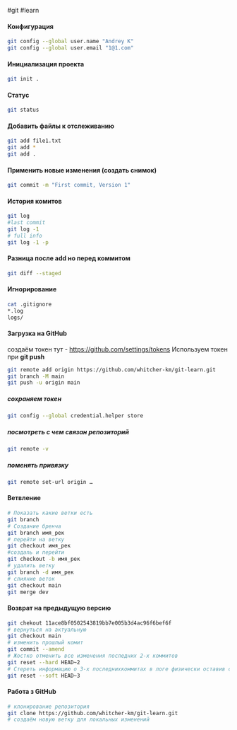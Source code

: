 #git #learn 

#### Конфигурация
```sh
git config --global user.name "Andrey К"
git config --global user.email "1@1.com"
```

#### Инициализация проекта
```sh
git init .
```

#### Статус
```sh
git status
```

#### Добавить файлы к отслеживанию
```sh
git add file1.txt
git add *
git add .
```

#### Применить новые изменения (создать снимок)
```sh
git commit -m "First commit, Version 1"
```

#### История комитов
```sh
git log
#last commit
git log -1
# full info
git log -1 -p
```

#### Разница после **add** но перед коммитом
```sh
git diff --staged
```

#### Игнорирование
```sh
cat .gitignore
*.log
logs/
```

#### Загрузка на GitHub
создаём токен тут - https://github.com/settings/tokens
Используем токен при **git push**

```sh
git remote add origin https://github.com/whitcher-km/git-learn.git
git branch -M main
git push -u origin main
```
##### сохраняем токен
```sh
git config --global credential.helper store
```

##### посмотреть с чем связан репозиторий 
```sh
git remote -v
```
##### поменять привязку 
```sh
git remote set-url origin …
```

#### Ветвление
```sh
# Показать какие ветки есть
git branch
# Создание бренча
git branch имя_рек
# перейти на ветку
git checkout имя_рек
#создаnь и перейти 
git checkout -b имя_рек
# удалить ветку
git branch -d имя_рек
# слияние веток
git checkout main
git merge dev
```

#### Возврат на предыдущую версию
```sh
git chekout 11ace8bf0502543819bb7e005b3d4ac96f6bef6f
# вернуться на актуальную
git checkout main
# изменить прошлый комит
git commit --amend
# Жостко отменить все изменения последних 2-х коммитов
git reset --hard HEAD~2
# Стереть информацию о 3-х последнихкоммитах в логе физически оставив содержимое файлов
git reset --soft HEAD~3
```

#### Работа з GitHub
```sh
# клонирование репозитория
git clone https://github.com/whitcher-km/git-learn.git
# создаём новую ветку для локальных изменений

```
